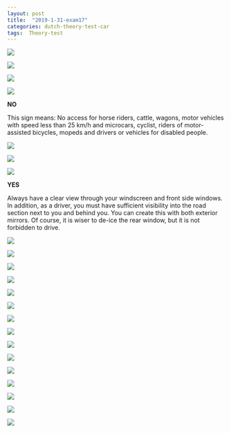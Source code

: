 ```yaml
---
layout: post
title:  "2019-1-31-exam17"
categories: dutch-theory-test-car
tags:  Theory-test
---
```


![](/images/2019-01-31-16-53-14.png)

![](/images/2019-01-31-16-54-14.png)

![](/images/2019-01-31-16-54-48.png)


![](/images/2019-01-31-16-55-46.png)

**NO**

This sign means: No access for horse riders, cattle, wagons, motor vehicles with speed less than 25 km/h and microcars, cyclist, riders of motor-assisted bicycles, mopeds and drivers or vehicles for disabled people.

![](/images/2019-01-31-16-57-45.png)

![](/images/2019-01-31-17-01-11.png)

![](/images/2019-01-31-17-03-20.png)

**YES**

Always have a clear view through your windscreen and front side windows. In addition, as a driver, you must have sufficient visibility into the road section next to you and behind you. You can create this with both exterior mirrors. Of course, it is wiser to de-ice the rear window, but it is not forbidden to drive.

![](/images/2019-01-31-17-06-05.png)

![](/images/2019-01-31-17-07-17.png)

![](/images/2019-01-31-17-10-30.png)

![](/images/2019-01-31-17-12-43.png)

![](/images/2019-01-31-17-13-56.png)



![](/images/2019-01-31-17-15-10.png)

![](/images/2019-01-31-17-16-04.png)

![](/images/2019-01-31-17-17-25.png)

![](/images/2019-01-31-21-00-26.png)

![](/images/2019-01-31-21-02-45.png)

![](/images/2019-01-31-21-07-41.png)

![](/images/2019-01-31-21-08-13.png)

![](/images/2019-01-31-21-08-41.png)

![](/images/2019-01-31-21-09-53.png)

![](/images/2019-01-31-21-10-22.png)

